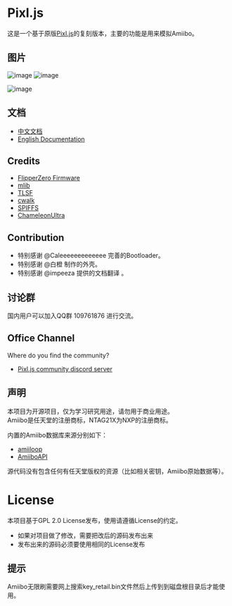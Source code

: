 # Pixl.js

这是一个基于原版[Pixl.js](http://www.espruino.com/Pixl.js)的复刻版本，主要的功能是用来模拟Amiibo。

## 图片

![image](https://github.com/solosky/pixl.js/blob/main/assets/pixljs-3.jpg)
![image](https://github.com/solosky/pixl.js/blob/main/assets/pixljs-4.jpg)

![image](https://github.com/solosky/pixl.js/blob/main/assets/pixljs-5.jpg)

## 文档

* [中文文档](docs/zh/README.md)
* [English Documentation](docs/en/README.md)

## Credits

* [FlipperZero Firmware](https://github.com/flipperdevices/flipperzero-firmware)
* [mlib](https://github.com/P-p-H-d/mlib)
* [TLSF](https://github.com/mattconte/tlsf)
* [cwalk](https://github.com/likle/cwalk)
* [SPIFFS](https://github.com/pellepl/spiffs)
* [ChameleonUltra](https://github.com/RfidResearchGroup/ChameleonUltra)

## Contribution 

* 特别感谢 @Caleeeeeeeeeeeee 完善的Bootloader。
* 特别感谢 @白橙 制作的外壳。 
* 特别感谢 @impeeza 提供的文档翻译 。

## 讨论群

国内用户可以加入QQ群 109761876 进行交流。

## Office Channel

Where do you find the community?
* [Pixl.js community discord server](https://discord.gg/4mqeQwcAB2)

## 声明

本项目为开源项目，仅为学习研究用途，请勿用于商业用途。 <br />
Amiibo是任天堂的注册商标，NTAG21X为NXP的注册商标。

内置的Amiibo数据库来源分别如下：

* [amiiloop](https://download.amiloop.app/)
* [AmiiboAPI](https://www.amiiboapi.com/)

源代码没有包含任何有任天堂版权的资源（比如相关密钥，Amiibo原始数据等）。

# License

本项目基于GPL 2.0 License发布，使用请遵循License的约定。

* 如果对项目做了修改，需要把改后的源码发布出来
* 发布出来的源码必须要使用相同的License发布


## 提示 

Amiibo无限刷需要网上搜索key_retail.bin文件然后上传到到磁盘根目录后才能使用。
